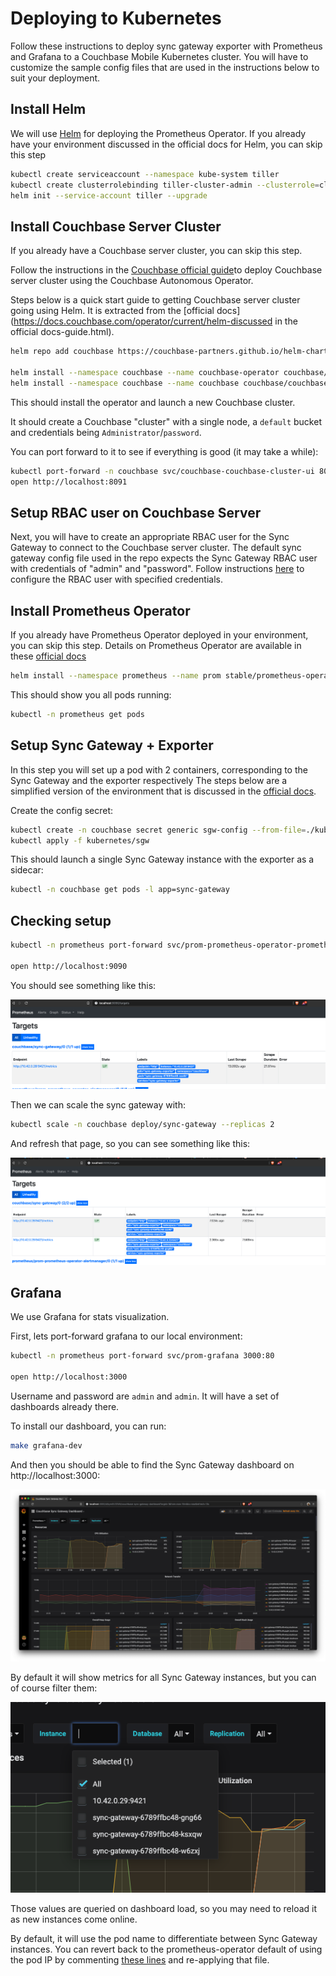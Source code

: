 # Deploying to Kubernetes
Follow these instructions to deploy sync gateway exporter with Prometheus and Grafana to a Couchbase Mobile Kubernetes cluster. You will have to customize the sample config files that are used in the instructions below to suit your deployment. 

## Install Helm
We will use [Helm](https://helm.sh) for deploying the Prometheus Operator. If you already have your environment discussed in the official docs for Helm, you can skip this step

```sh
kubectl create serviceaccount --namespace kube-system tiller
kubectl create clusterrolebinding tiller-cluster-admin --clusterrole=cluster-admin --serviceaccount=kube-system:tiller
helm init --service-account tiller --upgrade
```

## Install Couchbase Server Cluster
If you already have a Couchbase server cluster, you can skip this step.

Follow the instructions in the [Couchbase official guide](https://docs.couchbase.com/operator/1.2/overview.html)to deploy Couchbase server cluster using the Couchbase Autonomous Operator. 

Steps below is a quick start guide to getting Couchbase server cluster going using Helm. It is extracted from the [official docs](https://docs.couchbase.com/operator/current/helm-discussed in the official docs-guide.html).

```sh
helm repo add couchbase https://couchbase-partners.github.io/helm-charts/

helm install --namespace couchbase --name couchbase-operator couchbase/couchbase-operator
helm install --namespace couchbase --name couchbase couchbase/couchbase-cluster -f kubernetes/couchbase/values.yaml
```

This should install the operator and launch a new Couchbase cluster.

It should create a Couchbase "cluster" with a single node, a `default`
bucket and credentials being `Administrator`/`password`.

You can port forward to it to see if everything is good (it may take a while):

```sh
kubectl port-forward -n couchbase svc/couchbase-couchbase-cluster-ui 8091:8091
open http://localhost:8091
```

## Setup RBAC user on Couchbase Server 
Next, you will have to create an appropriate RBAC user for the Sync Gateway to connect to the Couchbase server cluster.
The default sync gateway config file used in the repo expects the Sync Gateway RBAC user with credentials of "admin" and "password". Follow instructions [here](https://docs.couchbase.com/sync-gateway/2.5/getting-started.html#creating-an-rbac-user) to configure the RBAC user with specified credentials.


## Install Prometheus Operator
If you already have Prometheus Operator deployed in your environment, you can skip this step. Details on Prometheus Operator are available in these [official docs](https://github.com/helm/charts/tree/master/stable/prometheus-operator)

```sh
helm install --namespace prometheus --name prom stable/prometheus-operator -f kubernetes/prometheus/values.yaml
```

This should show you all pods running:

```sh
kubectl -n prometheus get pods
```

## Setup Sync Gateway + Exporter
In this step you will set up a pod with 2 containers, corresponding to the Sync Gateway and the exporter respectively
The steps below are a simplified version of the environment that is discussed in the [official docs](https://docs.couchbase.com/sync-gateway/2.5/kubernetes/deploy-cluster.html).

Create the config secret:

```sh
kubectl create -n couchbase secret generic sgw-config --from-file=./kubernetes/sgw-config.json
kubectl apply -f kubernetes/sgw
```

This should launch a single Sync Gateway instance with the exporter as a sidecar:

```sh
kubectl -n couchbase get pods -l app=sync-gateway
```

## Checking setup

```sh
kubectl -n prometheus port-forward svc/prom-prometheus-operator-prometheus 9090:9090

open http://localhost:9090
```

You should see something like this:

![](/docs/kubernetes/screen-1sgw.png)

Then we can scale the sync gateway with:

```sh
kubectl scale -n couchbase deploy/sync-gateway --replicas 2
```

And refresh that page, so you can see something like this:


![](/docs/kubernetes/screen-2sgw.png)

## Grafana
We use Grafana for stats visualization. 

First, lets port-forward grafana to our local environment:

```sh
kubectl -n prometheus port-forward svc/prom-grafana 3000:80

open http://localhost:3000
```

Username and password are `admin` and `admin`. It will have a
set of dashboards already there.

To install our dashboard, you can run:

```sh
make grafana-dev
```

And then you should be able to find the Sync Gateway dashboard on
http://localhost:3000:

![](/kubernetes/dash.png)

By default it will show metrics for all Sync Gateway instances, but you can
of course filter them:

![](/kubernetes/choose-instances.png)

Those values are queried on dashboard load, so you may need to reload it as
new instances come online.

By default, it will use the pod name to differentiate between Sync Gateway
instances. You can revert back to the prometheus-operator default of using
the pod IP by commenting
[these lines](https://github.com/caarlos0/couchbase-sync-gateway-exporter/blob/master/kubernetes/sgw/servicemonitor.yaml#L18-L25)
and re-applying that file.
